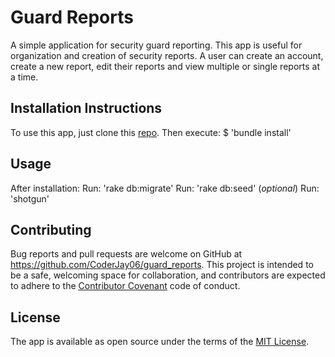 
# Guard Reports

A simple application for security guard reporting. This app is useful for organization and creation of security reports. A user can create an account, create a new report, edit their reports and view multiple or single reports at a time. 

## Installation Instructions 

To use this app, just clone this [repo](https://github.com/CoderJay06/guard_reports). Then execute:
$ 'bundle install'

## Usage 

After installation:
 Run: 'rake db:migrate'
 Run: 'rake db:seed' (*optional*)
 Run: 'shotgun'
## Contributing

Bug reports and pull requests are welcome on GitHub at https://github.com/CoderJay06/guard_reports. This project is intended to be a safe, welcoming space for collaboration, and contributors are expected to adhere to the [Contributor Covenant](http://contributor-covenant.org) code of conduct.

## License

The app is available as open source under the terms of the [MIT License](https://opensource.org/licenses/MIT).
